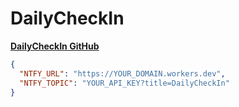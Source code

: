 # DailyCheckIn

[**DailyCheckIn GitHub**](https://github.com/Sitoi/dailycheckin)

```json
{
  "NTFY_URL": "https://YOUR_DOMAIN.workers.dev",
  "NTFY_TOPIC": "YOUR_API_KEY?title=DailyCheckIn"
}
```